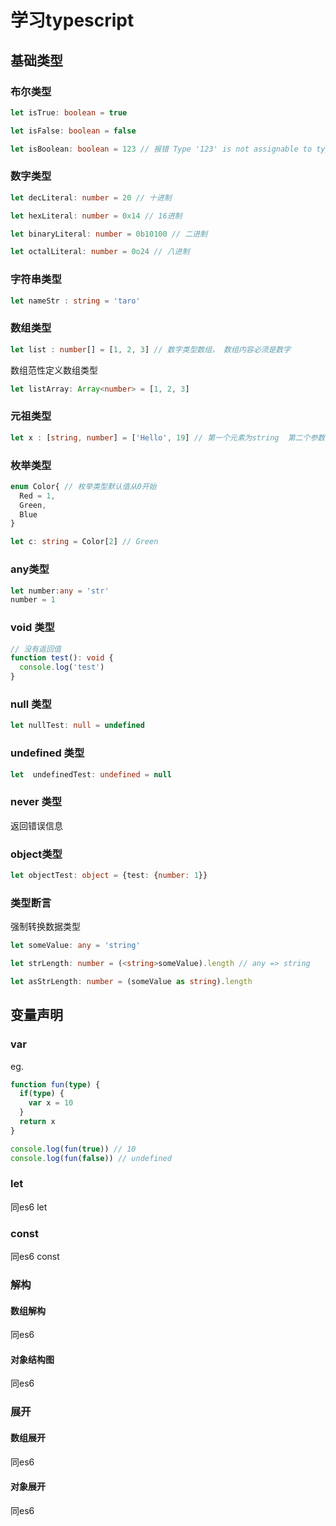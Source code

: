 # 学习typescript

## 基础类型

### 布尔类型

```typescript
let isTrue: boolean = true

let isFalse: boolean = false

let isBoolean: boolean = 123 // 报错 Type '123' is not assignable to type 'boolean'.
```

### 数字类型

```typescript
let decLiteral: number = 20 // 十进制

let hexLiteral: number = 0x14 // 16进制

let binaryLiteral: number = 0b10100 // 二进制

let octalLiteral: number = 0o24 // 八进制

```

### 字符串类型

```typescript
let nameStr : string = 'taro'
```

### 数组类型

```typescript
let list : number[] = [1, 2, 3] // 数字类型数组， 数组内容必须是数字
```

数组范性定义数组类型

```typescript
let listArray: Array<number> = [1, 2, 3]
```

### 元祖类型

```typescript
let x : [string, number] = ['Hello', 19] // 第一个元素为string  第二个参数为数字
```

### 枚举类型

```typescript
enum Color{ // 枚举类型默认值从0开始
  Red = 1, 
  Green,
  Blue
}

let c: string = Color[2] // Green
```

### any类型
```typescript
let number:any = 'str'
number = 1
```

### void 类型
```typescript
// 没有返回值
function test(): void {
  console.log('test')
}
```

### null  类型
```typescript
let nullTest: null = undefined
```

### undefined 类型
```typescript
let  undefinedTest: undefined = null
```

### never 类型

返回错误信息

### object类型
```typescript
let objectTest: object = {test: {number: 1}}
```

### 类型断言

强制转换数据类型

```typescript
let someValue: any = 'string'

let strLength: number = (<string>someValue).length // any => string

let asStrLength: number = (someValue as string).length 
```


## 变量声明

### var
eg.

``` typescript
function fun(type) {
  if(type) {
    var x = 10
  }
  return x
}

console.log(fun(true)) // 10
console.log(fun(false)) // undefined
```

### let

同es6 let

### const

同es6 const

### 解构

#### 数组解构

同es6

#### 对象结构图

同es6

### 展开

#### 数组展开

同es6

#### 对象展开

同es6